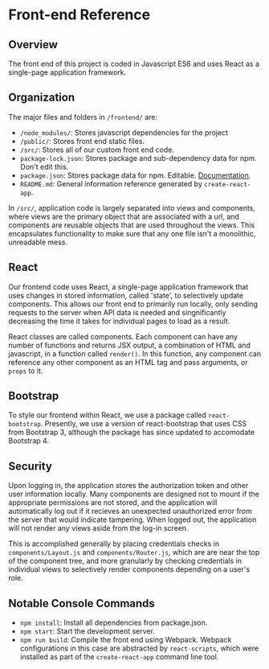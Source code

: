 # Front-end Reference

## Overview

The front end of this project is coded in Javascript ES6 and uses React as a single-page application framework.

## Organization

The major files and folders in `/frontend/` are:

* `/node_modules/`: Stores javascript dependencies for the project
* `/public/`: Stores front end static files.
* `/src/`: Stores all of our custom front end code.
* `package-lock.json`: Stores package and sub-dependency data for npm. Don't edit this. 
* `package.json`: Stores package data for npm. Editable. [Documentation](https://docs.npmjs.com/files/package.json).
* `README.md`: General information reference generated by `create-react-app`.

In `/src/`, application code is largely separated into views and components, where views are the primary object that are associated with a url, and components are reusable objects that are used throughout the views. This encapsulates functionality to make sure that any one file isn't a monolithic, unreadable mess.

## React

Our frontend code uses React, a single-page application framework that uses changes in stored information, called 'state', to selectively update components. This allows our front end to primarily run locally, only sending requests to the server when API data is needed and singnificantly decreasing the time it takes for individual pages to load as a result.

React classes are called components. Each component can have any number of functions and returns JSX output, a combination of HTML and javascript, in a function called `render()`. In this function, any component can reference any other component as an HTML tag and pass arguments, or `props` to it.

## Bootstrap

To style our frontend within React, we use a package called `react-bootstrap`. Presently, we use a version of react-bootstrap that uses CSS from Bootstrap 3, although the package has since updated to accomodate Bootstrap 4.

## Security

Upon logging in, the application stores the authorization token and other user information locally. Many components are designed not to mount if the appropriate permissions are not stored, and the application will automatically log out if it recieves an unexpected unauthorized error from the server that would indicate tampering. When logged out, the application will not render any views aside from the log-in screen.

This is accomplished generally by placing credentials checks in `components/Layout.js` and `components/Router.js`, which are are near the top of the component tree, and more granularly by checking credentials in individual views to selectively render components depending on a user's role.

## Notable Console Commands

* `npm install`: Install all dependencies from package.json.
* `npm start`: Start the development server.
* `npm run build`: Compile the front end using Webpack. Webpack configurations in this case are abstracted by `react-scripts`, which were installed as part of the `create-react-app` command line tool.